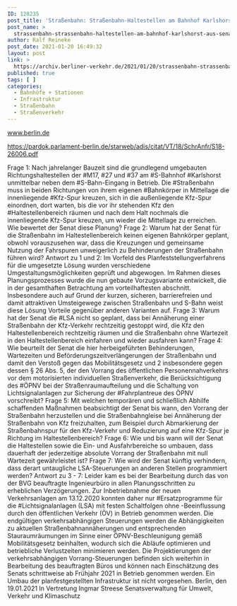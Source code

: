 ```yaml
---
ID: 128235
post_title: 'Straßenbahn: Straßenbahn-Haltestellen am Bahnhof Karlshorst, aus Senat'
post_name: >
  strassenbahn-strassenbahn-haltestellen-am-bahnhof-karlshorst-aus-senat
author: Ralf Reineke
post_date: 2021-01-20 16:49:32
layout: post
link: >
  https://archiv.berliner-verkehr.de/2021/01/20/strassenbahn-strassenbahn-haltestellen-am-bahnhof-karlshorst-aus-senat/
published: true
tags: [ ]
categories:
  - Bahnhöfe + Stationen
  - Infrastruktur
  - Straßenbahn
  - Straßenverkehr
---
```

www.berlin.de

https://pardok.parlament-berlin.de/starweb/adis/citat/VT/18/SchrAnfr/S18-26006.pdf

Frage 1:
Nach jahrelanger Bauzeit sind die grundlegend umgebauten Richtungshaltestellen der #M17, #27 und #37 am
#S-Bahnhof #Karlshorst unmittelbar neben dem #S-Bahn-Eingang in Betrieb. Die #Straßenbahn muss in beiden
Richtungen von ihrem eigenen #Bahnkörper in Mittellage die innenliegende #Kfz-Spur kreuzen, sich in die
außenliegende Kfz-Spur einordnen, dort warten, bis die vor ihr stehenden Kfz den #Haltestellenbereich
räumen und nach dem Halt nochmals die innenliegende Kfz-Spur kreuzen, um wieder die Mittellage zu
erreichen. Wie bewertet der Senat diese Planung?
Frage 2:
Warum hat der Senat für die Straßenbahn im Haltestellenbereich keinen eigenen Bahnkörper geplant,
obwohl vorauszusehen war, dass die Kreuzungen und gemeinsame Nutzung der Fahrspuren unweigerlich
zu Behinderungen der Straßenbahn führen wird?
Antwort zu 1 und 2:
Im Vorfeld des Planfeststellungverfahrens für die umgesetzte Lösung wurden
verschiedene Umgestaltungsmöglichkeiten geprüft und abgewogen. Im Rahmen dieses
Planungsprozesses wurde die nun gebaute Vorzugsvariante entwickelt, die in der
gesamthaften Betrachtung am vorteilhaftesten abschnitt. Insbesondere auch auf Grund
der kurzen, sicheren, barrierefreien und damit attraktiven Umsteigewege zwischen
Straßenbahn und S-Bahn weist diese Lösung Vorteile gegenüber anderen Varianten auf.
Frage 3:
Warum hat der Senat die #LSA nicht so geplant, dass bei Annäherung einer Straßenbahn der Kfz-Verkehr
rechtzeitig gestoppt wird, die Kfz den Haltestellenbereich rechtzeitig räumen und die Straßenbahn ohne
Wartezeit in den Haltestellenbereich einfahren und wieder ausfahren kann?
Frage 4:
Wie beurteilt der Senat die hier herbeigeführten Behinderungen, Wartezeiten und
Beförderungszeitverlängerungen der Straßenbahn und damit den Verstoß gegen das Mobilitätsgesetz und
2
insbesondere gegen dessen § 26 Abs. 5, der den Vorrang des öffentlichen Personennahverkehrs vor dem
motorisierten individuellen Straßenverkehr, die Berücksichtigung des #ÖPNV bei der Straßenraumaufteilung
und die Schaltung von Lichtsignalanlagen zur Sicherung der #Fahrplantreue des ÖPNV vorschreibt?
Frage 5:
Mit welchen temporären und schließlich Abhilfe schaffenden Maßnahmen beabsichtigt der Senat bis wann,
den Vorrang der Straßenbahn herzustellen und die Straßenbahngleise bei Annäherung der Straßenbahn
von Kfz freizuhalten, zum Beispiel durch Abmarkierung der Straßenbahnspur für den Kfz-Verkehr und
Reduzierung auf eine Kfz-Spur je Richtung im Haltestellenbereich?
Frage 6:
Wie und bis wann will der Senat die Haltestellen sowie die Ein- und Ausfahrbereiche so umbauen, dass
dauerhaft der jederzeitige absolute Vorrang der Straßenbahn mit null Wartezeit gewährleistet ist?
Frage 7:
Wie wird der Senat künftig verhindern, dass derart untaugliche LSA-Steuerungen an anderen Stellen
programmiert werden?
Antwort zu 3 - 7:
Leider kam es bei der Bearbeitung durch das von der BVG beauftragte Ingenieurbüro in allen
Planungsschritten zu erheblichen Verzögerungen. Zur Inbetriebnahme der neuen Verkehrsanlagen am
13.12.2020 konnten daher nur #Ersatzprogramme für die #Lichtsignalanlagen (LSA) mit festen Schaltfolgen
ohne -Beeinflussung durch den öffentlichen Verkehr (ÖV) in Betrieb genommen werden. Die endgültigen
verkehrsabhängigen Steuerungen werden die Abhängigkeiten zu aktuellen Straßenbahnannäherungen und
entsprechenden Stauraumräumungen im Sinne einer ÖPNV-Beschleunigung gemäß Mobilitätsgesetz
beinhalten, wodurch sich die Abläufe optimieren und betriebliche Verlustzeiten minimieren werden.
Die Projektierungen der verkehrsabhängigen Vorrang-Steuerungen befinden sich weiterhin in Bearbeitung
des beauftragten Büros und können nach Einschätzung des Senats schrittweise ab Frühjahr 2021 in Betrieb
genommen werden. Ein Umbau der planfestgestellten Infrastruktur ist nicht vorgesehen.
Berlin, den 19.01.2021
In Vertretung
Ingmar Streese
Senatsverwaltung für
Umwelt, Verkehr und Klimaschutz